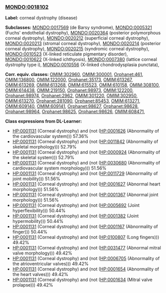 
### [MONDO:0018102](http://purl.obolibrary.org/obo/MONDO_0018102)
**Label:** corneal dystrophy (disease)

**Subclasses:** [MONDO:0017569](http://purl.obolibrary.org/obo/MONDO_0017569) (de Barsy syndrome), [MONDO:0005321](http://purl.obolibrary.org/obo/MONDO_0005321) (Fuchs' endothelial dystrophy), [MONDO:0020364](http://purl.obolibrary.org/obo/MONDO_0020364) (posterior polymorphous corneal dystrophy), [MONDO:0020212](http://purl.obolibrary.org/obo/MONDO_0020212) (superficial corneal dystrophy), [MONDO:0020213](http://purl.obolibrary.org/obo/MONDO_0020213) (stromal corneal dystrophy), [MONDO:0020214](http://purl.obolibrary.org/obo/MONDO_0020214) (posterior corneal dystrophy), [MONDO:0020215](http://purl.obolibrary.org/obo/MONDO_0020215) (syndromic corneal dystrophy), [MONDO:0010523](http://purl.obolibrary.org/obo/MONDO_0010523) (X-linked reticulate pigmentary disorder), [MONDO:0010622](http://purl.obolibrary.org/obo/MONDO_0010622) (X-linked ichthyosis), [MONDO:0007380](http://purl.obolibrary.org/obo/MONDO_0007380) (lattice corneal dystrophy type i), [MONDO:0010556](http://purl.obolibrary.org/obo/MONDO_0010556) (X-linked chondrodysplasia punctata), 

**Corr. equiv. classes:** [OMIM:302960](http://purl.obolibrary.org/obo/OMIM_302960), [OMIM:300001](http://purl.obolibrary.org/obo/OMIM_300001), [Orphanet:461](http://www.orpha.net/ORDO/Orphanet_461), [OMIM:136800](http://purl.obolibrary.org/obo/OMIM_136800), [OMIM:122000](http://purl.obolibrary.org/obo/OMIM_122000), [Orphanet:35173](http://www.orpha.net/ORDO/Orphanet_35173), [OMIM:613267](http://purl.obolibrary.org/obo/OMIM_613267), [OMIM:613269](http://purl.obolibrary.org/obo/OMIM_613269), [OMIM:613268](http://purl.obolibrary.org/obo/OMIM_613268), [OMIM:615523](http://purl.obolibrary.org/obo/OMIM_615523), [OMIM:610158](http://purl.obolibrary.org/obo/OMIM_610158), [OMIM:308100](http://purl.obolibrary.org/obo/OMIM_308100), [OMIM:614438](http://purl.obolibrary.org/obo/OMIM_614438), [OMIM:219150](http://purl.obolibrary.org/obo/OMIM_219150), [Orphanet:98973](http://www.orpha.net/ORDO/Orphanet_98973), [OMIM:122200](http://purl.obolibrary.org/obo/OMIM_122200), [Orphanet:98974](http://www.orpha.net/ORDO/Orphanet_98974), [Orphanet:2962](http://www.orpha.net/ORDO/Orphanet_2962), [OMIM:301220](http://purl.obolibrary.org/obo/OMIM_301220), [OMIM:302950](http://purl.obolibrary.org/obo/OMIM_302950), [OMIM:613270](http://purl.obolibrary.org/obo/OMIM_613270), [Orphanet:281090](http://www.orpha.net/ORDO/Orphanet_281090), [Orphanet:85453](http://www.orpha.net/ORDO/Orphanet_85453), [OMIM:613271](http://purl.obolibrary.org/obo/OMIM_613271), [OMIM:609140](http://purl.obolibrary.org/obo/OMIM_609140), [OMIM:609141](http://purl.obolibrary.org/obo/OMIM_609141), [Orphanet:98627](http://www.orpha.net/ORDO/Orphanet_98627), [Orphanet:98628](http://www.orpha.net/ORDO/Orphanet_98628), [Orphanet:98964](http://www.orpha.net/ORDO/Orphanet_98964), [Orphanet:98625](http://www.orpha.net/ORDO/Orphanet_98625), [Orphanet:98626](http://www.orpha.net/ORDO/Orphanet_98626), [OMIM:608471](http://purl.obolibrary.org/obo/OMIM_608471), 

**Class expressions from DL-Learner:**

- [HP:0001131](http://purl.obolibrary.org/obo/HP_0001131) (Corneal dystrophy) and (not ([HP:0001626](http://purl.obolibrary.org/obo/HP_0001626) (Abnormality of the cardiovascular system))) 57.36%
- [HP:0001131](http://purl.obolibrary.org/obo/HP_0001131) (Corneal dystrophy) and (not ([HP:0011842](http://purl.obolibrary.org/obo/HP_0011842) (Abnormality of skeletal morphology))) 52.79%
- [HP:0001131](http://purl.obolibrary.org/obo/HP_0001131) (Corneal dystrophy) and (not ([HP:0000924](http://purl.obolibrary.org/obo/HP_0000924) (Abnormality of the skeletal system))) 52.79%
- [HP:0001131](http://purl.obolibrary.org/obo/HP_0001131) (Corneal dystrophy) and (not ([HP:0030680](http://purl.obolibrary.org/obo/HP_0030680) (Abnormality of cardiovascular system morphology))) 51.56%
- [HP:0001131](http://purl.obolibrary.org/obo/HP_0001131) (Corneal dystrophy) and (not ([HP:0011729](http://purl.obolibrary.org/obo/HP_0011729) (Abnormality of joint mobility))) 51.56%
- [HP:0001131](http://purl.obolibrary.org/obo/HP_0001131) (Corneal dystrophy) and (not ([HP:0001627](http://purl.obolibrary.org/obo/HP_0001627) (Abnormal heart morphology))) 51.56%
- [HP:0001131](http://purl.obolibrary.org/obo/HP_0001131) (Corneal dystrophy) and (not ([HP:0001367](http://purl.obolibrary.org/obo/HP_0001367) (Abnormal joint morphology))) 51.56%
- [HP:0001131](http://purl.obolibrary.org/obo/HP_0001131) (Corneal dystrophy) and (not ([HP:0005692](http://purl.obolibrary.org/obo/HP_0005692) (Joint hyperflexibility))) 50.44%
- [HP:0001131](http://purl.obolibrary.org/obo/HP_0001131) (Corneal dystrophy) and (not ([HP:0001382](http://purl.obolibrary.org/obo/HP_0001382) (Joint hypermobility))) 50.44%
- [HP:0001131](http://purl.obolibrary.org/obo/HP_0001131) (Corneal dystrophy) and (not ([HP:0001167](http://purl.obolibrary.org/obo/HP_0001167) (Abnormality of finger))) 50.44%
- [HP:0001131](http://purl.obolibrary.org/obo/HP_0001131) (Corneal dystrophy) and (not ([HP:0100807](http://purl.obolibrary.org/obo/HP_0100807) (Long fingers))) 49.42%
- [HP:0001131](http://purl.obolibrary.org/obo/HP_0001131) (Corneal dystrophy) and (not ([HP:0031477](http://purl.obolibrary.org/obo/HP_0031477) (Abnormal mitral valve morphology))) 49.42%
- [HP:0001131](http://purl.obolibrary.org/obo/HP_0001131) (Corneal dystrophy) and (not ([HP:0006705](http://purl.obolibrary.org/obo/HP_0006705) (Abnormality of the atrioventricular valves))) 49.42%
- [HP:0001131](http://purl.obolibrary.org/obo/HP_0001131) (Corneal dystrophy) and (not ([HP:0001654](http://purl.obolibrary.org/obo/HP_0001654) (Abnormality of the heart valves))) 49.42%
- [HP:0001131](http://purl.obolibrary.org/obo/HP_0001131) (Corneal dystrophy) and (not ([HP:0001634](http://purl.obolibrary.org/obo/HP_0001634) (Mitral valve prolapse))) 49.42%


